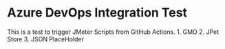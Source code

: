# Azure DevOps Integration Test
This is a test to trigger JMeter Scripts from GitHub Actions.
	1. GMO
	2. JPet Store
	3. JSON PlaceHolder
